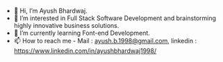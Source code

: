 - 👋 Hi, I’m Ayush Bhardwaj.
- 👀 I’m interested in Full Stack Software Development and brainstorming highly innovative business solutions. 
- 🌱 I’m currently learning Font-end Development.
- 📫 How to reach me - Mail : ayush.b.1998@gmail.com, linkedin : https://www.linkedin.com/in/ayushbhardwaj1998/ 

<!---
ayushbhardwaj10/ayushbhardwaj10 is a ✨ special ✨ repository because its `README.md` (this file) appears on your GitHub profile.
You can click the Preview link to take a look at your changes.
--->

